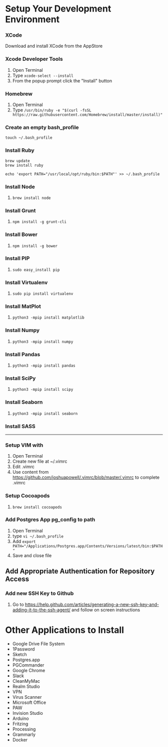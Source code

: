 # Setup Your Development Environment

### XCode
Download and install XCode from the AppStore

### Xcode Developer Tools
1. Open Terminal
2. Type `xcode-select --install`
3. From the popup prompt click the "Install" button

### Homebrew
1. Open Terminal
2. Type `/usr/bin/ruby -e "$(curl -fsSL https://raw.githubusercontent.com/Homebrew/install/master/install)"`

### Create an empty bash_profile

```
touch ~/.bash_profile
```

### Install Ruby
```
brew update
brew install ruby

echo 'export PATH="/usr/local/opt/ruby/bin:$PATH"' >> ~/.bash_profile
```

### Install Node
1. `brew install node`

### Install Grunt
1. `npm install -g grunt-cli`

### Install Bower
1. `npm install -g bower`

### Install PIP
1. `sudo easy_install pip`

### Install Virtualenv
1. `sudo pip install virtualenv`

### Install MatPlot
1. `python3 -mpip install matplotlib`

### Install Numpy
1. `python3 -mpip install numpy`

### Install Pandas
1. `python3 -mpip install pandas`

### Install SciPy
1. `python3 -mpip install scipy`

### Install Seaborn
1. `python3 -mpip install seaborn`

### Install SASS
--------

### Setup VIM with
1. Open Terminal
2. Create new file at ~/.vimrc
3. Edit .vimrc
4. Use content from https://github.com/joshuapowell/.vimrc/blob/master/.vimrc to complete .vimrc

### Setup Cocoapods
1. `brew install cocoapods`

### Add Postgres App pg_config to path
1. Open Terminal
2. type `vi ~/.bash_profile`
3. Add `export PATH="/Applications/Postgres.app/Contents/Versions/latest/bin:$PATH"`
4. Save and close file

## Add Appropriate Authentication for Repository Access

### Add new SSH Key to Github
1. Go to https://help.github.com/articles/generating-a-new-ssh-key-and-adding-it-to-the-ssh-agent/ and follow on screen instructions

# Other Applications to Install
- Google Drive File System
- 1Password
- Sketch
- Postgres.app
- PGCommander
- Google Chrome
- Slack
- CleanMyMac
- Realm Studio
- VPN
- Virus Scanner
- Microsoft Office
- PAW
- Invision Studio
- Arduino
- Fritzing
- Processing
- Grammarly
- Docker

